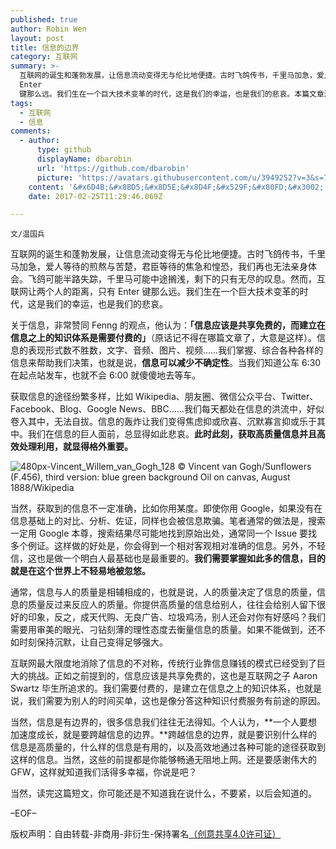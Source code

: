```yaml
---
published: true
author: Robin Wen
layout: post
title: 信息的边界
category: 互联网
summary: >-
  互联网的诞生和蓬勃发展，让信息流动变得无与伦比地便捷。古时飞鸽传书，千里马加急，爱人等待的煎熬与苦楚，君臣等待的焦急和惶恐，我们再也无法亲身体会。飞鸽可能半路失踪，千里马可能中途搁浅，剩下的只有无尽的叹息。然而，互联网让两个人的距离，只有
  Enter
  键那么远。我们生在一个巨大技术变革的时代，这是我们的幸运，也是我们的悲哀。本篇文章浅谈了信息的便利性、信息的用途、获取信息的途径、信息的准确性、信息与人的关系、信息的不对称，最后点明文章主旨，信息的边界。每段都相对较短，简洁明了的表明观点，不需要长篇大论。
tags:
  - 互联网
  - 信息
comments:
  - author:
      type: github
      displayName: dbarobin
      url: 'https://github.com/dbarobin'
      picture: 'https://avatars.githubusercontent.com/u/3949252?v=3&s=73'
    content: '&#x6D4B;&#x8BD5;&#x8D5E;&#x8D4F;&#x529F;&#x80FD;&#x3002;'
    date: 2017-02-25T11:29:46.069Z

---
```


`文/温国兵`

互联网的诞生和蓬勃发展，让信息流动变得无与伦比地便捷。古时飞鸽传书，千里马加急，爱人等待的煎熬与苦楚，君臣等待的焦急和惶恐，我们再也无法亲身体会。飞鸽可能半路失踪，千里马可能中途搁浅，剩下的只有无尽的叹息。然而，互联网让两个人的距离，只有 Enter 键那么远。我们生在一个巨大技术变革的时代，这是我们的幸运，也是我们的悲哀。

关于信息，非常赞同 Fenng 的观点，他认为：**「信息应该是共享免费的，而建立在信息之上的知识体系是需要付费的」**（原话记不得在哪篇文章了，大意是这样）。信息的表现形式数不胜数，文字、音频、图片、视频……我们掌握、综合各种各样的信息来帮助我们决策，也就是说，**信息可以减少不确定性**。当我们知道公车 6:30 在起点站发车，也就不会 6:00 就傻傻地去等车。

获取信息的途径纷繁多样，比如 Wikipedia、朋友圈、微信公众平台、Twitter、Facebook、Blog、Google News、BBC……我们每天都处在信息的洪流中，好似卷入其中，无法自拔。信息的轰炸让我们变得焦虑抑或欣喜、沉默寡言抑或乐于其中。我们在信息的巨人面前，总显得如此悲哀。**此时此刻，获取高质量信息并且高效处理利用，就显得格外重要。**

![480px-Vincent_Willem_van_Gogh_128](https://cdn.wenguobing.com/JDGdsom.jpg)
© Vincent van Gogh/Sunflowers (F.456), third version: blue green background Oil on canvas, August 1888/Wikipedia

当然，获取到的信息不一定准确，比如你用某度。即使你用 Google，如果没有在信息基础上的对比、分析、佐证，同样也会被信息欺骗。笔者通常的做法是，搜索一定用 Google 本尊，搜索结果尽可能地找到原始出处，通常同一个 Issue 要找多个例证。这样做的好处是，你会得到一个相对客观相对准确的信息。另外，不轻信，这也是做一个明白人最基础也是最重要的。**我们需要掌握如此多的信息，目的就是在这个世界上不轻易地被忽悠。**

通常，信息与人的质量是相辅相成的，也就是说，人的质量决定了信息的质量，信息的质量反过来反应人的质量。你提供高质量的信息给别人，往往会给别人留下很好的印象，反之，成天代购、无良广告、垃圾鸡汤，别人还会对你有好感吗？我们需要用审美的眼光、刁钻刻薄的理性态度去衡量信息的质量。如果不能做到，还不如时刻保持沉默，让自己变得足够强大。

互联网最大限度地消除了信息的不对称，传统行业靠信息赚钱的模式已经受到了巨大的挑战。正如之前提到的，信息应该是共享免费的，这也是互联网之子 Aaron Swartz 毕生所追求的。我们需要付费的，是建立在信息之上的知识体系，也就是说，我们需要为别人的时间买单，这也是像分答这种知识付费服务有前途的原因。

当然，信息是有边界的，很多信息我们往往无法得知。个人认为，**一个人要想加速度成长，就是要跨越信息的边界。**跨越信息的边界，就是要识别什么样的信息是高质量的，什么样的信息是有用的，以及高效地通过各种可能的途径获取到这样的信息。当然，这些的前提都是你能够畅通无阻地上网。还是要感谢伟大的 GFW，这样就知道我们活得多幸福，你说是吧？

当然，读完这篇短文，你可能还是不知道我在说什么，不要紧，以后会知道的。

–EOF–

版权声明：自由转载-非商用-非衍生-保持署名<a href="http://creativecommons.org/licenses/by-nc-nd/4.0/deed.zh" target="_blank">（创意共享4.0许可证）</a>


